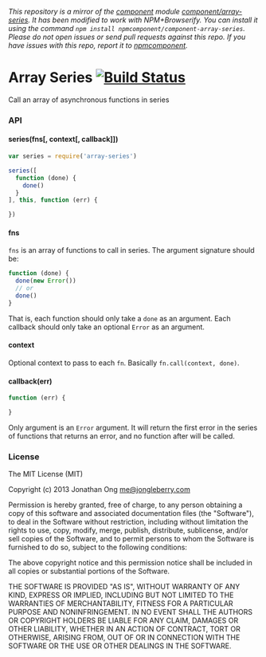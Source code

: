 *This repository is a mirror of the [component](http://component.io) module [component/array-series](http://github.com/component/array-series). It has been modified to work with NPM+Browserify. You can install it using the command `npm install npmcomponent/component-array-series`. Please do not open issues or send pull requests against this repo. If you have issues with this repo, report it to [npmcomponent](https://github.com/airportyh/npmcomponent).*
# Array Series [![Build Status](https://travis-ci.org/component/array-series.png)](https://travis-ci.org/component/array-series)

Call an array of asynchronous functions in series

### API

#### series(fns[, context[, callback]])

```js
var series = require('array-series')

series([
  function (done) {
    done()
  }
], this, function (err) {

})
```

#### fns

`fns` is an array of functions to call in series.
The argument signature should be:

```js
function (done) {
  done(new Error())
  // or
  done()
}
```

That is, each function should only take a `done` as an argument.
Each callback should only take an optional `Error` as an argument.

#### context

Optional context to pass to each `fn`.
Basically `fn.call(context, done)`.

#### callback(err)

```js
function (err) {

}
```

Only argument is an `Error` argument.
It will return the first error in the series of functions that returns an error,
and no function after will be called.

### License

The MIT License (MIT)

Copyright (c) 2013 Jonathan Ong me@jongleberry.com

Permission is hereby granted, free of charge, to any person obtaining a copy
of this software and associated documentation files (the "Software"), to deal
in the Software without restriction, including without limitation the rights
to use, copy, modify, merge, publish, distribute, sublicense, and/or sell
copies of the Software, and to permit persons to whom the Software is
furnished to do so, subject to the following conditions:

The above copyright notice and this permission notice shall be included in
all copies or substantial portions of the Software.

THE SOFTWARE IS PROVIDED "AS IS", WITHOUT WARRANTY OF ANY KIND, EXPRESS OR
IMPLIED, INCLUDING BUT NOT LIMITED TO THE WARRANTIES OF MERCHANTABILITY,
FITNESS FOR A PARTICULAR PURPOSE AND NONINFRINGEMENT. IN NO EVENT SHALL THE
AUTHORS OR COPYRIGHT HOLDERS BE LIABLE FOR ANY CLAIM, DAMAGES OR OTHER
LIABILITY, WHETHER IN AN ACTION OF CONTRACT, TORT OR OTHERWISE, ARISING FROM,
OUT OF OR IN CONNECTION WITH THE SOFTWARE OR THE USE OR OTHER DEALINGS IN
THE SOFTWARE.